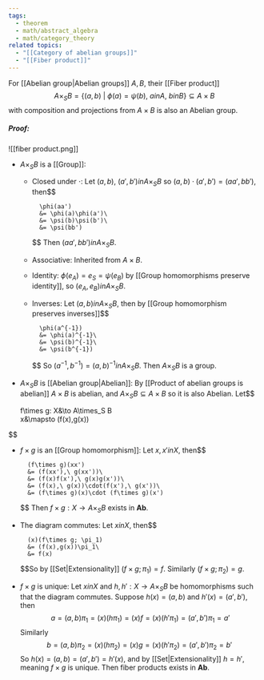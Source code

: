 ```yaml
---
tags:
  - theorem
  - math/abstract_algebra
  - math/category_theory
related topics:
  - "[[Category of abelian groups]]"
  - "[[Fiber product]]"
---
```

For [[Abelian group|Abelian groups]] $A,B$, their [[Fiber product]]$$
	A\times_S B = \{(a,b)\ |\ \phi(a)=\psi(b),\ a in A,\ b in B\}\subseteq A\times B
$$
with composition and projections from $A\times B$ is also an Abelian group.
##### Proof:
![[fiber product.png]]
- $A\times_S B$ is a [[Group]]:
	- Closed under $\cdot$:
		Let $(a,b),\ (a',b') in A\times_S B$ so $(a,b)\cdot (a',b')=(aa',bb')$, then$$
		
			\phi(aa') 
			&= \phi(a)\phi(a')\
			&= \psi(b)\psi(b')\
			&= \psi(bb')
		
		$$
		Then $(aa',bb') in A\times_S B$.
	- Associative:
		Inherited from $A\times B$.
	- Identity:
		$\phi(e_A)=e_S=\psi(e_B)$ by [[Group homomorphisms preserve identity]], so $(e_A,e_B) in A\times_S B$.
	- Inverses:
		Let $(a,b) in A\times_S B$, then by [[Group homomorphism preserves inverses]]$$
		
			\phi(a^{-1})
			&= \phi(a)^{-1}\
			&= \psi(b)^{-1}\
			&= \psi(b^{-1})
		
		$$
		So $(a^{-1},b^{-1})=(a,b)^{-1} in A\times_S B$.
	Then $A\times_S B$ is a group.
-  $A\times_S B$ is [[Abelian group|Abelian]]:
	By [[Product of abelian groups is abelian]] $A\times B$ is abelian, and $A\times_S B\subseteq A\times B$ so it is also Abelian.
Let$$

	f\times g: X&\to A\times_S B\
	x&\mapsto (f(x),g(x))

$$
 - $f\times g$ is an [[Group homomorphism]]:
	 Let $x,x' in X$, then$$
	 
		 (f\times g)(xx')
		 &= (f(xx'),\ g(xx'))\
		 &= (f(x)f(x'),\ g(x)g(x'))\
		 &= (f(x),\ g(x))\cdot(f(x'),\ g(x'))\
		 &= (f\times g)(x)\cdot (f\times g)(x')
	 
	 $$
	 Then $f\times g: X\to A\times_S B$ exists in $\mathbf{Ab}$.
- The diagram commutes:
	Let $x in X$, then$$
	
		(x)(f\times g; \pi_1)
		&= (f(x),g(x))\pi_1\
		&= f(x)
	
	$$So by [[Set|Extensionality]] $(f\times g; \pi_1) = f$. Similarly $(f\times g; \pi_2)=g$.
- $f\times g$ is unique:
	Let $x in X$ and $h,h':X\to A\times_S B$ be homomorphisms such that the diagram commutes. Suppose $h(x)=(a,b)$ and $h'(x)=(a',b')$, then$$
	a=(a,b)\pi_1 = (x)(h\pi_1)=(x)f = (x)(h'\pi_1)= (a',b')\pi_1=a'
	$$Similarly$$
		b=(a,b)\pi_2 = (x)(h\pi_2)= (x)g = (x)(h'\pi_2)= (a',b')\pi_2=b'\
	$$So $h(x)=(a,b)=(a',b')=h'(x)$, and by [[Set|Extensionality]] $h=h'$, meaning $f\times g$ is unique.
Then fiber products exists in $\mathbf{Ab}$.